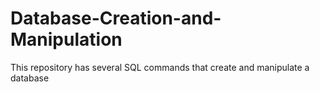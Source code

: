 # Database-Creation-and-Manipulation
This repository has several SQL commands that create and manipulate a database 
